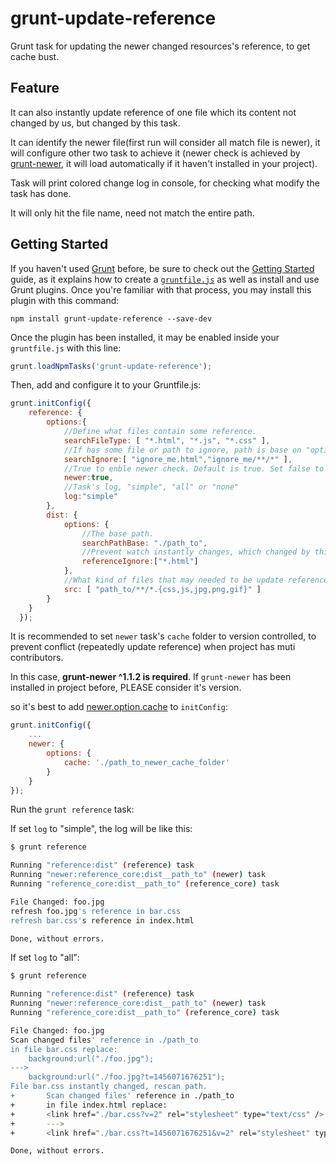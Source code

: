 # grunt-update-reference

Grunt task for updating the newer changed resources's reference, to get cache bust.

## Feature

It can also instantly update reference of one file which its content not changed by us, but changed by this task.

It can identify the newer file(first run will consider all match file is newer), it will configure other two task to achieve it (newer check is achieved by [grunt-newer](https://github.com/tschaub/grunt-newer),
it will load automatically if it haven't installed in your project).

Task will print colored change log in console, for checking what modify the task has done.

It will only hit the file name, need not match the entire path.

## Getting Started

If you haven't used [Grunt](http://gruntjs.com/) before, be sure to check out the [Getting Started](http://gruntjs.com/getting-started) guide, as it explains how to create a [`gruntfile.js`](http://gruntjs.com/sample-gruntfile) as well as install and use Grunt plugins. Once you're familiar with that process, you may install this plugin with this command:

```shell
npm install grunt-update-reference --save-dev
```

Once the plugin has been installed, it may be enabled inside your `gruntfile.js` with this line:

```js
grunt.loadNpmTasks('grunt-update-reference');
```
Then, add and configure it to your Gruntfile.js:

```js
grunt.initConfig({
    reference: {
        options:{
            //Define what files contain some reference.
            searchFileType: [ "*.html", "*.js", "*.css" ],
            //If has some file or path to ignore, path is base on "options.searchPathBase".
            searchIgnore:[ "ignore_me.html","ignore_me/**/*" ],
            //True to enble newer check. Default is true. Set false to prevent checking newer file.
            newer:true,
            //Task's log, "simple", "all" or "none"
            log:"simple"
        },
        dist: {
            options: {
                //The base path.
                searchPathBase: "./path_to",
                //Prevent watch instantly changes, which changed by this task.
                referenceIgnore:["*.html"]
            },
            //What kind of files that may needed to be update references.(path is not base on "options.searchPathBase")
            src: [ "path_to/**/*.{css,js,jpg,png,gif}" ]
        }
    }
  });
```

It is recommended to set `newer` task's `cache` folder to version controlled, to prevent conflict (repeatedly update reference) when project has muti contributors.

In this case, **grunt-newer ^1.1.2 is required**.  If `grunt-newer` has been installed in project before, PLEASE consider it's version.

so it's best to add [newer.option.cache](https://github.com/tschaub/grunt-newer#options-for-the-newer-task) to `initConfig`:

```js
grunt.initConfig({
    ...
    newer: {
        options: {
            cache: './path_to_newer_cache_folder'
        }
    }
});
```

Run the `grunt reference` task:

If set `log` to "simple", the log will be like this: 

```bash
$ grunt reference

Running "reference:dist" (reference) task
Running "newer:reference_core:dist__path_to" (newer) task
Running "reference_core:dist__path_to" (reference_core) task

File Changed: foo.jpg
refresh foo.jpg's reference in bar.css
refresh bar.css's reference in index.html

Done, without errors.
```

If set `log` to "all": 

```bash
$ grunt reference

Running "reference:dist" (reference) task
Running "newer:reference_core:dist__path_to" (newer) task
Running "reference_core:dist__path_to" (reference_core) task

File Changed: foo.jpg
Scan changed files' reference in ./path_to
in file bar.css replace:
    background:url("./foo.jpg");
--->
    background:url("./foo.jpg?t=1456071676251");
File bar.css instantly changed, rescan path.
+       Scan changed files' reference in ./path_to
+       in file index.html replace:
+       <link href="./bar.css?v=2" rel="stylesheet" type="text/css" />
+       --->
+       <link href="./bar.css?t=1456071676251&v=2" rel="stylesheet" type="text/css" />

Done, without errors.
```


